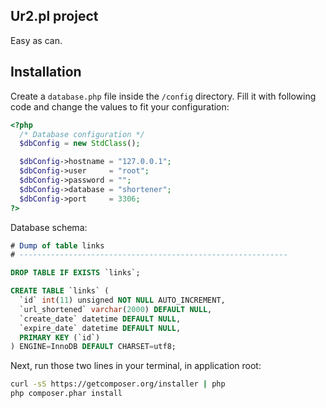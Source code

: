 Ur2.pl project
--------------

Easy as can.


## Installation

Create a `database.php` file inside the `/config` directory.
Fill it with following code and change the values to fit your configuration:

```php
<?php
  /* Database configuration */
  $dbConfig = new StdClass();

  $dbConfig->hostname = "127.0.0.1";
  $dbConfig->user     = "root";
  $dbConfig->password = "";
  $dbConfig->database = "shortener";
  $dbConfig->port     = 3306;
?>
```

Database schema:

```sql
# Dump of table links
# ------------------------------------------------------------

DROP TABLE IF EXISTS `links`;

CREATE TABLE `links` (
  `id` int(11) unsigned NOT NULL AUTO_INCREMENT,
  `url_shortened` varchar(2000) DEFAULT NULL,
  `create_date` datetime DEFAULT NULL,
  `expire_date` datetime DEFAULT NULL,
  PRIMARY KEY (`id`)
) ENGINE=InnoDB DEFAULT CHARSET=utf8;
```

Next, run those two lines in your terminal, in application root:

```bash
curl -sS https://getcomposer.org/installer | php
php composer.phar install
```
